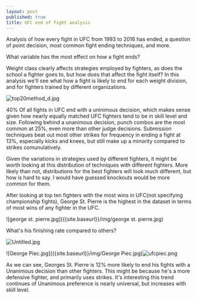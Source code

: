 ```yaml
---
layout: post
published: true
title: UFC end of fight analysis
---
```


Analysis of how every fight in UFC from 1993 to 2016 has ended, a question of point decision, most common fight ending techniques, and more. 

What variable has the most effect on how a fight ends? 

Weight class clearly affects strategies employed by fighters, as does the school a fighter goes to, but how does that affect the fight itself? In this analysis we'll see what how a fight is likely to end for each weight division, and for fighters trained by different organizations.


![top20method_d.jpg]({{site.baseurl}}/img/top20method_d.jpg)


40% Of all fights in UFC end with a uninimous decision, which makes sense given how nearly equally matched UFC fighters tend to be in skill level and size. Following behind a unanimous decision, punch combos are the most common at 25%, even more than other judge decisions. Submission techniques beat out most other strikes for frequency in ending a fight at 13%, especially kicks and knees, but still make up a minority compared to strikes comunulatively. 

Given the variations in strategies used by different fighters, it might be worth looking at this distribution of techniques with different fighters. More likely than not, distributions for the best fighters will look much different, but how is hard to say. I would have guessed knockouts would be more common for them.

After looking at top ten fighters with the most wins in UFC(not specifying championship fights), George St. Pierre is the highest in the dataset in terms of most wins of any fighter in the UFC.

![george st. pierre.jpg]({{site.baseurl}}/img/george st. pierre.jpg)

What's his finishing rate compared to others?

![Untitled.jpg]({{site.baseurl}}/img/Untitled.jpg)

![George Piec.jpg]({{site.baseurl}}/img/George Piec.jpg)![ufcpiec.png]({{site.baseurl}}/img/ufcpiec.png)

As we can see, Georges St. Pierre is 12% more likely to end his fights with a Unanimous decision than other fighters. This might be because he's a more defensive fighter, and primarily uses strikes. It's interesting this trend continues of Unanimous preference is nearly universal, but increases with skill level.


